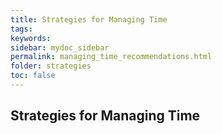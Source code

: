 ```yaml
---
title: Strategies for Managing Time
tags: 
keywords: 
sidebar: mydoc_sidebar
permalink: managing_time_recommendations.html
folder: strategies
toc: false
---
```


## Strategies for Managing Time


